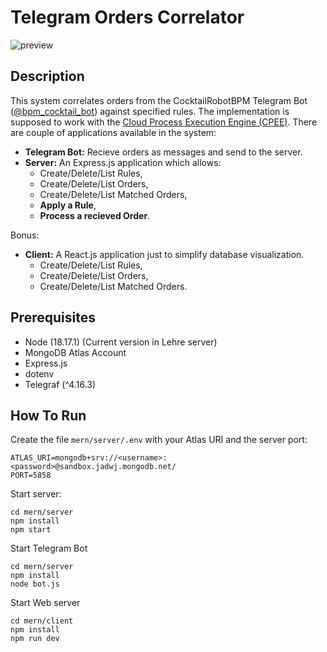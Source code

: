 # Telegram Orders Correlator
![preview](https://github.com/abcdrk/inter-message-correlation/assets/19238061/981b7ad4-e673-4719-9c4d-56717d943ff8)

## Description
This system correlates orders from the CocktailRobotBPM Telegram Bot ([@bpm_cocktail_bot](https://t.me/bpm_cocktail_bot)) against specified rules. The implementation is supposed to work with the [Cloud Process Execution Engine (CPEE)](https://cpee.org/). There are couple of applications available in the system:

- **Telegram Bot:** Recieve orders as messages and send to the server.
- **Server:** An Express.js application which allows:
  - Create/Delete/List Rules,
  - Create/Delete/List Orders,
  - Create/Delete/List Matched Orders,
  - **Apply a Rule**,
  - **Process a recieved Order**.

Bonus:
- **Client:** A React.js application just to simplify database visualization.
  - Create/Delete/List Rules,
  - Create/Delete/List Orders,
  - Create/Delete/List Matched Orders.
 
## Prerequisites
- Node (18.17.1) (Current version in Lehre server)
- MongoDB Atlas Account
- Express.js
- dotenv
- Telegraf (^4.16.3)

  
## How To Run
Create the file `mern/server/.env` with your Atlas URI and the server port:
```
ATLAS_URI=mongodb+srv://<username>:<password>@sandbox.jadwj.mongodb.net/
PORT=5858
```

Start server:
```
cd mern/server
npm install
npm start
```

Start Telegram Bot
```
cd mern/server
npm install
node bot.js
```

Start Web server
```
cd mern/client
npm install
npm run dev
```

